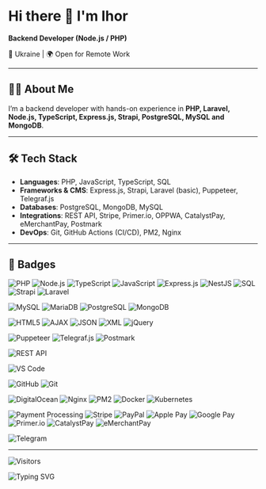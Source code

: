 # Hi there 👋 I'm Ihor
**Backend Developer (Node.js / PHP)**

📍 Ukraine | 🌍 Open for Remote Work 

---

## 👨‍💻 About Me
I’m a backend developer with hands-on experience in **PHP, Laravel, Node.js, TypeScript, Express.js, Strapi, PostgreSQL, MySQL and MongoDB**.  

---

## 🛠 Tech Stack
- **Languages**: PHP, JavaScript, TypeScript, SQL  
- **Frameworks & CMS**: Express.js, Strapi, Laravel (basic), Puppeteer, Telegraf.js  
- **Databases**: PostgreSQL, MongoDB, MySQL  
- **Integrations**: REST API, Stripe, Primer.io, OPPWA, CatalystPay, eMerchantPay, Postmark  
- **DevOps**: Git, GitHub Actions (CI/CD), PM2, Nginx  

---

## 🔖 Badges
![PHP](https://img.shields.io/badge/-PHP-777BB4?style=flat&logo=php&logoColor=white)
![Node.js](https://img.shields.io/badge/-Node.js-339933?style=flat&logo=node.js&logoColor=white)
![TypeScript](https://img.shields.io/badge/-TypeScript-3178C6?style=flat&logo=typescript&logoColor=white)
![JavaScript](https://img.shields.io/badge/-JavaScript-F7DF1E?style=flat&logo=javascript&logoColor=black)
![Express.js](https://img.shields.io/badge/-Express.js-000000?style=flat&logo=express&logoColor=white)
![NestJS](https://img.shields.io/badge/-NestJS-E0234E?style=flat&logo=nestjs&logoColor=white)
![SQL](https://img.shields.io/badge/-SQL-003B57?style=flat&logo=database&logoColor=white)
![Strapi](https://img.shields.io/badge/-Strapi-4945FF?style=flat&logo=strapi&logoColor=white)
![Laravel](https://img.shields.io/badge/-Laravel-FF2D20?style=flat&logo=laravel&logoColor=white)



![MySQL](https://img.shields.io/badge/-MySQL-4479A1?style=flat&logo=mysql&logoColor=white)
![MariaDB](https://img.shields.io/badge/-MariaDB-003545?style=flat&logo=mariadb&logoColor=white)
![PostgreSQL](https://img.shields.io/badge/-PostgreSQL-4169E1?style=flat&logo=postgresql&logoColor=white)
![MongoDB](https://img.shields.io/badge/-MongoDB-47A248?style=flat&logo=mongodb&logoColor=white)



![HTML5](https://img.shields.io/badge/-HTML5-E34F26?style=flat&logo=html5&logoColor=white)
![AJAX](https://img.shields.io/badge/-AJAX-4A90E2?style=flat&logoColor=white)
![JSON](https://img.shields.io/badge/-JSON-000000?style=flat&logo=json&logoColor=white)
![XML](https://img.shields.io/badge/-XML-8A2BE2?style=flat&logoColor=white)
![jQuery](https://img.shields.io/badge/-jQuery-0769AD?style=flat&logo=jquery&logoColor=white)



![Puppeteer](https://img.shields.io/badge/-Puppeteer-40B5A4?style=flat&logo=puppeteer&logoColor=white)
![Telegraf.js](https://img.shields.io/badge/-Telegraf.js-3390EC?style=flat&logo=telegram&logoColor=white)
![Postmark](https://img.shields.io/badge/-Postmark-FFDA00?style=flat&logo=postmark&logoColor=black)

![REST API](https://img.shields.io/badge/-REST%20API-009688?style=flat&logo=postman&logoColor=white)

![VS Code](https://img.shields.io/badge/-VS%20Code-007ACC?style=flat&logo=visual-studio-code&logoColor=white)



![GitHub](https://img.shields.io/badge/-GitHub-181717?style=flat&logo=github&logoColor=white)
![Git](https://img.shields.io/badge/-Git-F05032?style=flat&logo=git&logoColor=white)



![DigitalOcean](https://img.shields.io/badge/-DigitalOcean-0080FF?style=flat&logo=digitalocean&logoColor=white)
![Nginx](https://img.shields.io/badge/-Nginx-009639?style=flat&logo=nginx&logoColor=white)
![PM2](https://img.shields.io/badge/-PM2-2B037A?style=flat&logo=pm2&logoColor=white)
![Docker](https://img.shields.io/badge/-Docker-2496ED?style=flat&logo=docker&logoColor=white)
![Kubernetes](https://img.shields.io/badge/-Kubernetes-326CE5?style=flat&logo=kubernetes&logoColor=white)



![Payment Processing](https://img.shields.io/badge/-Payment%20Processing-FF6F00?style=flat&logo=google-pay&logoColor=white)
![Stripe](https://img.shields.io/badge/-Stripe-008CDD?style=flat&logo=stripe&logoColor=white)
![PayPal](https://img.shields.io/badge/-PayPal-00457C?style=flat&logo=paypal&logoColor=white)
![Apple Pay](https://img.shields.io/badge/-Apple%20Pay-000000?style=flat&logo=applepay&logoColor=white)
![Google Pay](https://img.shields.io/badge/-Google%20Pay-4285F4?style=flat&logo=google-pay&logoColor=white)
![Primer.io](https://img.shields.io/badge/-Primer.io-0A2540?style=flat&logo=primer&logoColor=white)
![CatalystPay](https://img.shields.io/badge/-CatalystPay-1C1C1C?style=flat&logo=mastercard&logoColor=white)
![eMerchantPay](https://img.shields.io/badge/-eMerchantPay-2E8B57?style=flat&logo=visa&logoColor=white)



![Telegram](https://img.shields.io/badge/-Telegram-26A5E4?style=flat&logo=telegram&logoColor=white)


---
![Visitors](https://komarev.com/ghpvc/?username=yourusername&color=green&style=flat-square)

<img src="https://readme-typing-svg.herokuapp.com?font=Fira+Code&pause=1000&color=FFFFFF&center=true&vCenter=true&width=957&lines=Backend+Developer;Node.js+%2F+PHP;Ihor+Dziuba" alt="Typing SVG" />

<!--
**AsviS/AsviS** is a ✨ _special_ ✨ repository because its `README.md` (this file) appears on your GitHub profile.

Here are some ideas to get you started:

- 🔭 I’m currently working on ...
- 🌱 I’m currently learning ...
- 👯 I’m looking to collaborate on ...
- 🤔 I’m looking for help with ...
- 💬 Ask me about ...
- 📫 How to reach me: ...
- 😄 Pronouns: ...
- ⚡ Fun fact: ...
-->
